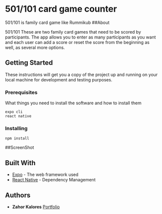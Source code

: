 # 501/101 card game counter

501/101 is family card game like Rummikub
##About

501/101 These are two family card games that need to be scored by participants.
The app allows you to enter as many participants as you want and each user can add a score or reset the score from the beginning as well, as several more options.
## Getting Started

These instructions will get you a copy of the project up and running on your local machine for development and testing purposes. 

### Prerequisites

What things you need to install the software and how to install them

```
expo cli
react native
```

### Installing

```
npm install
```
##ScreenShot

## Built With

* [Expo](http://www.dropwizard.io/1.0.2/docs/) - The web framework used
* [React Native](https://maven.apache.org/) - Dependency Management




## Authors

* **Zahor Kalores**  [Portfolio](https://zahor55.github.io/)




